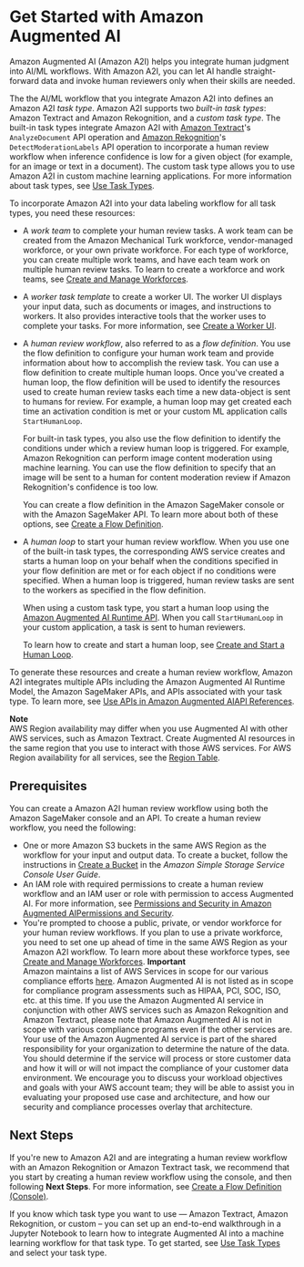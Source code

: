# Get Started with Amazon Augmented AI<a name="a2i-getting-started"></a>

Amazon Augmented AI \(Amazon A2I\) helps you integrate human judgment into AI/ML workflows\. With Amazon A2I, you can let AI handle straight\-forward data and invoke human reviewers only when their skills are needed\. 

The the AI/ML workflow that you integrate Amazon A2I into defines an Amazon A2I *task type*\. Amazon A2I supports two *built\-in task types*: Amazon Textract and Amazon Rekognition, and a *custom task type*\. The built\-in task types integrate Amazon A2I with [Amazon Textract](https://docs.aws.amazon.com/textract/latest/dg/a2i-textract.html)'s `AnalyzeDocument` API operation and [Amazon Rekognition](https://docs.aws.amazon.com/rekognition/latest/dg/a2i-rekognition.html)'s `DetectModerationLabels` API operation to incorporate a human review workflow when inference confidence is low for a given object \(for example, for an image or text in a document\)\. The custom task type allows you to use Amazon A2I in custom machine learning applications\. For more information about task types, see [Use Task Types](a2i-task-types-general.md)\.

To incorporate Amazon A2I into your data labeling workflow for all task types, you need these resources: 
+ A *work team* to complete your human review tasks\. A work team can be created from the Amazon Mechanical Turk workforce, vendor\-managed workforce, or your own private workforce\. For each type of workforce, you can create multiple work teams, and have each team work on multiple human review tasks\. To learn to create a workforce and work teams, see [Create and Manage Workforces](sms-workforce-management.md)\.
+ A *worker task template* to create a worker UI\. The worker UI displays your input data, such as documents or images, and instructions to workers\. It also provides interactive tools that the worker uses to complete your tasks\. For more information, see [Create a Worker UI](a2i-instructions-overview.md)\. 
+ A *human review workflow*, also referred to as a *flow definition*\. You use the flow definition to configure your human work team and provide information about how to accomplish the review task\. You can use a flow definition to create multiple human loops\. Once you've created a human loop, the flow definition will be used to identify the resources used to create human review tasks each time a new data\-object is sent to humans for review\. For example, a human loop may get created each time an activation condition is met or your custom ML application calls `StartHumanLoop`\. 

  For built\-in task types, you also use the flow definition to identify the conditions under which a review human loop is triggered\. For example, Amazon Rekognition can perform image content moderation using machine learning\. You can use the flow definition to specify that an image will be sent to a human for content moderation review if Amazon Rekognition's confidence is too low\. 

  You can create a flow definition in the Amazon SageMaker console or with the Amazon SageMaker API\. To learn more about both of these options, see [Create a Flow Definition](a2i-create-flow-definition.md)\.
+ A *human loop* to start your human review workflow\. When you use one of the built\-in task types, the corresponding AWS service creates and starts a human loop on your behalf when the conditions specified in your flow definition are met or for each object if no conditions were specified\. When a human loop is triggered, human review tasks are sent to the workers as specified in the flow definition\. 

  When using a custom task type, you start a human loop using the [Amazon Augmented AI Runtime API](https://docs.aws.amazon.com/augmented-ai/2019-11-07/APIReference/Welcome.html)\. When you call `StartHumanLoop` in your custom application, a task is sent to human reviewers\. 

  To learn how to create and start a human loop, see [Create and Start a Human Loop](a2i-start-human-loop.md)\.

To generate these resources and create a human review workflow, Amazon A2I integrates multiple APIs including the Amazon Augmented AI Runtime Model, the Amazon SageMaker APIs, and APIs associated with your task type\. To learn more, see [Use APIs in Amazon Augmented AIAPI References](a2i-api-references.md)\.

**Note**  
AWS Region availability may differ when you use Augmented AI with other AWS services, such as Amazon Textract\. Create Augmented AI resources in the same region that you use to interact with those AWS services\. For AWS Region availability for all services, see the [Region Table](http://aws.amazon.com/about-aws/global-infrastructure/regional-product-services/)\.

## Prerequisites<a name="a2i-getting-started-prerequisites"></a>

You can create a Amazon A2I human review workflow using both the Amazon SageMaker console and an API\. To create a human review workflow, you need the following: 
+ One or more Amazon S3 buckets in the same AWS Region as the workflow for your input and output data\. To create a bucket, follow the instructions in [ Create a Bucket](https://docs.aws.amazon.com/AmazonS3/latest/user-guide/create-bucket.html) in the *Amazon Simple Storage Service Console User Guide*\. 
+ An IAM role with required permissions to create a human review workflow and an IAM user or role with permission to access Augmented AI\. For more information, see [Permissions and Security in Amazon Augmented AIPermissions and Security](a2i-permissions-security.md)\.
+ You're prompted to choose a public, private, or vendor workforce for your human review workflows\. If you plan to use a private workforce, you need to set one up ahead of time in the same AWS Region as your Amazon A2I workflow\. To learn more about these workforce types, see [Create and Manage Workforces](sms-workforce-management.md)\.
**Important**  
Amazon maintains a list of AWS Services in scope for our various compliance efforts [here](http://aws.amazon.com/compliance/services-in-scope/)\. Amazon Augmented AI is not listed as in scope for compliance program assessments such as HIPAA, PCI, SOC, ISO, etc\. at this time\. If you use the Amazon Augmented AI service in conjunction with other AWS services such as Amazon Rekognition and Amazon Textract, please note that Amazon Augmented AI is not in scope with various compliance programs even if the other services are\. Your use of the Amazon Augmented AI service is part of the shared responsibility for your organization to determine the nature of the data\. You should determine if the service will process or store customer data and how it will or will not impact the compliance of your customer data environment\. We encourage you to discuss your workload objectives and goals with your AWS account team; they will be able to assist you in evaluating your proposed use case and architecture, and how our security and compliance processes overlay that architecture\.

## Next Steps<a name="next-steps-a2i"></a>

If you're new to Amazon A2I and are integrating a human review workflow with an Amazon Rekognition or Amazon Textract task, we recommend that you start by creating a human review workflow using the console, and then following **Next Steps**\. For more information, see [Create a Flow Definition \(Console\)](a2i-create-flow-definition.md#a2i-create-human-review-console)\. 

If you know which task type you want to use — Amazon Textract, Amazon Rekognition, or custom – you can set up an end\-to\-end walkthrough in a Jupyter Notebook to learn how to integrate Augmented AI into a machine learning workflow for that task type\. To get started, see [Use Task Types](a2i-task-types-general.md) and select your task type\. 